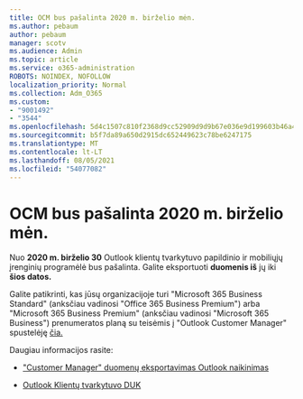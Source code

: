 ```yaml
---
title: OCM bus pašalinta 2020 m. birželio mėn.
ms.author: pebaum
author: pebaum
manager: scotv
ms.audience: Admin
ms.topic: article
ms.service: o365-administration
ROBOTS: NOINDEX, NOFOLLOW
localization_priority: Normal
ms.collection: Adm_O365
ms.custom:
- "9001492"
- "3544"
ms.openlocfilehash: 5d4c1507c810f2368d9cc52909d9d9b67e036e9d199603b46a4e992a41df898e
ms.sourcegitcommit: b5f7da89a650d2915dc652449623c78be6247175
ms.translationtype: MT
ms.contentlocale: lt-LT
ms.lasthandoff: 08/05/2021
ms.locfileid: "54077082"
---
```

# <a name="ocm-to-be-retired-june-2020"></a>OCM bus pašalinta 2020 m. birželio mėn.


Nuo **2020 m. birželio 30** Outlook klientų tvarkytuvo papildinio ir mobiliųjų įrenginių programėlė bus pašalinta. Galite eksportuoti **duomenis iš** jų iki **šios datos.**  

Galite patikrinti, kas jūsų organizacijoje turi "Microsoft 365 Business Standard" (anksčiau vadinosi "Office 365 Business Premium") arba "Microsoft 365 Business Premium" (anksčiau vadinosi "Microsoft 365 Business") prenumeratos planą su teisėmis į "Outlook Customer Manager" spustelėję [čia.](https://admin.microsoft.com/AdminPortal/Home?ref=/users)

Daugiau informacijos rasite:

- ["Customer Manager" duomenų eksportavimas Outlook naikinimas](https://support.office.com/article/1a421cb4-e8de-4b44-bfb8-710b92820439)

- [Outlook Klientų tvarkytuvo DUK](https://techcommunity.microsoft.com/t5/outlook-customer-manager/faq-frequently-asked-questions-about-outlook-customer-manager/m-p/29680)
